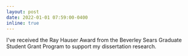 ```yaml
---
layout: post
date: 2022-01-01 07:59:00-0400
inline: true
---
```


I've received the Ray Hauser Award from the Beverley Sears Graduate
Student Grant Program to support my dissertation research. 
